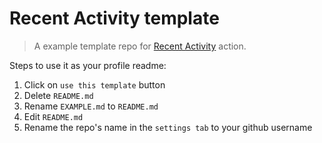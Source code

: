# Recent Activity template

> A example template repo for [Recent Activity](https://github.com/Readme-Workflows/recent-activity) action.

Steps to use it as your profile readme:
1. Click on `use this template` button
2. Delete `README.md`
3. Rename `EXAMPLE.md` to `README.md`
4. Edit `README.md`
5. Rename the repo's name in the `settings tab` to your github username
